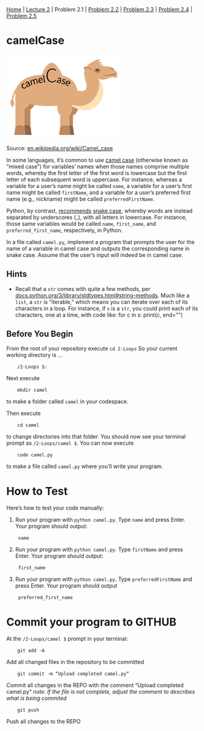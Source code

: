 [Home](../README.md) | [Lecture 2](2-Loops.md) | Problem 2.1 | [Problem 2.2](PROBLEM2.2.md) | [Problem 2.3](PROBLEM2.3.md) | [Problem 2.4](PROBLEM2.4.md) | [Problem 2.5](PROBLEM2.5.md)

# camelCase
<img src="images/1024px-CamelCase_new.svg.png" width="300" />

Source: [en.wikipedia.org/wiki/Camel_case](https://en.wikipedia.org/wiki/Camel_case)

In some languages, it’s common to use [camel case](https://en.wikipedia.org/wiki/Camel_case) (otherwise known as “mixed case”) for variables’ names when those names comprise multiple words, whereby the first letter of the first word is lowercase but the first letter of each subsequent word is uppercase. For instance, whereas a variable for a user’s name might be called `name`, a variable for a user’s first name might be called `firstName`, and a variable for a user’s preferred first name (e.g., nickname) might be called `preferredFirstName`.

Python, by contrast, [recommends](https://peps.python.org/pep-0008/#function-and-variable-names) [snake case](https://en.wikipedia.org/wiki/Snake_case), whereby words are instead separated by underscores (_), with all letters in lowercase. For instance, those same variables would be called `name`, `first_name`, and `preferred_first_name`, respectively, in Python.

In a file called `camel.py`, implement a program that prompts the user for the name of a variable in camel case and outputs the corresponding name in snake case. Assume that the user’s input will indeed be in camel case.

## Hints
- Recall that a `str` comes with quite a few methods, per [docs.python.org/3/library/stdtypes.html#string-methods](https://docs.python.org/3/library/stdtypes.html#string-methods).
Much like a `list`, a `str` is “iterable,” which means you can iterate over each of its characters in a loop. For instance, if `s` is a `str`, you could print each of its characters, one at a time, with code like:
		for c in s:
    		print(c, end="")

## Before You Begin
From the root of your repository execute `cd 2-Loops` So your current working directory is ...		

		/2-Loops $:
Next execute

		mkdir camel
to make a folder called `camel` in your codespace.

Then execute

		cd camel
to change directories into that folder. You should now see your terminal prompt as `/2-Loops/camel $`. You can now execute

		code camel.py
to make a file called `camel.py` where you’ll write your program.

# How to Test
Here’s how to test your code manually:

1. Run your program with `python camel.py`. Type `name` and press Enter. Your program should output:

		name   
2. Run your program with `python camel.py`. Type `firstName` and press Enter. Your program should output:

		first_name
3. Run your program with `python camel.py`. Type `preferredFirstName` and press Enter. Your program should output

		preferred_first_name

# Commit your program to GITHUB
At the `/2-Loops/camel $` prompt in your terminal:

		git add -A 
Add all changed files in the repository to be committed

		git commit -m “Upload completed camel.py“
Commit all changes in the REPO with the comment “Upload completed camel.py“
*note: If the file is not complete, adjust the comment to describes what is being commited*

		git push 
Push all changes to the REPO
